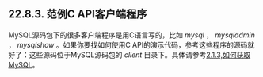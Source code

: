 ## 22.8.3. 范例C API客户端程序

MySQL源码包下的很多客户端程序是用C语言写的，比如 *mysql* ， *mysqladmin* ， *mysqlshow* 。如果你要找如何使用C API的演示代码，参考这些程序的源码就好了：这些源码位于MySQL源码包的 *client* 目录下。具体请参考[2.1.3,如何获取MySQL]()。